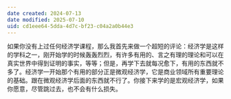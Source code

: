 ```yaml
---
date created: 2024-07-13
date modified: 2025-07-10
uid: cd1eee64-5dda-4d7c-bf23-c04a2a0b44e3
---
```


如果你没有上过任何经济学课程，那么我首先来做一个超短的评论：经济学是这样的学科之一，刚开始学的时候轰轰烈烈，有许多有用的、言之有理的理论和可以在真实世界中得到证明的事实，等等；但是，再学下去就每况愈下，有用的东西就不多了。经济学一开始那个有用的部分正是微观经济学，它是商业领域所有重要理论的基础。跟在微观经济学后面的东西就不行了。你接下来学的是宏观经济学，如果你愿意，尽管跳过去，也不会有什么损失。
